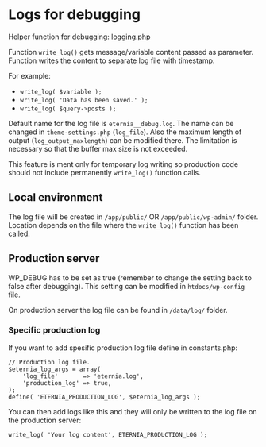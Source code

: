 # Logs for debugging

Helper function for debugging: [logging.php](https://github.com/redandbluefi/eternia/blob/main/inc/includes/logging.php)

Function `write_log()` gets message/variable content passed as parameter. Function writes the content to separate log file with timestamp.

For example: 

- `write_log( $variable );`
- `write_log( 'Data has been saved.' );` 
- `write_log( $query->posts );`

Default name for the log file is `eternia__debug.log`. The name can be changed in `theme-settings.php` (`log_file`). Also the maximum length of output (`log_output_maxlength`) can be modified there. The limitation is necessary so that the buffer max size is not exceeded.

This feature is ment only for temporary log writing so production code should not include permanently `write_log()` function calls.

## Local environment

The log file will be created in `/app/public/` OR `/app/public/wp-admin/` folder. Location depends on the file where the `write_log()` function has been called.

## Production server

WP_DEBUG has to be set as true (remember to change the setting back to false after debugging). This setting can be modified in `htdocs/wp-config` file.

On production server the log file can be found in `/data/log/` folder.

### Specific production log

If you want to add spesific production log file define in constants.php:

```
// Production log file.
$eternia_log_args = array(
	'log_file'       => 'eternia.log',
	'production_log' => true,
);
define( 'ETERNIA_PRODUCTION_LOG', $eternia_log_args );
```

You can then add logs like this and they will only be written to the log file on the production server:

`write_log( 'Your log content', ETERNIA_PRODUCTION_LOG );`


